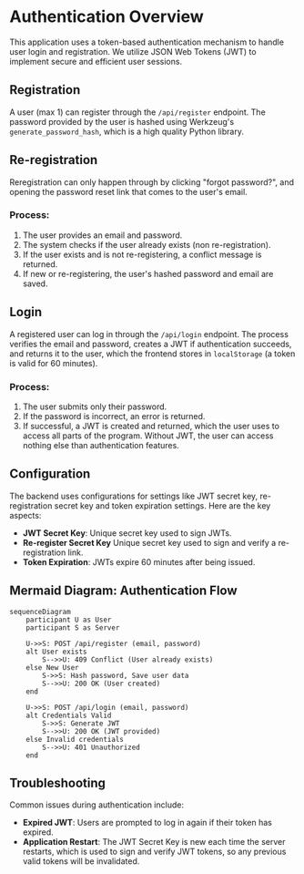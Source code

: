 # Authentication Overview

This application uses a token-based authentication mechanism to handle user login and registration. We utilize JSON Web Tokens (JWT) to implement secure and efficient user sessions.

## Registration

A user (max 1) can register through the `/api/register` endpoint. The password provided by the user is hashed using Werkzeug's `generate_password_hash`, which is a high quality Python library.

## Re-registration

Reregistration can only happen through by clicking "forgot password?", and opening the password reset link that comes to the user's email.

### Process:

1. The user provides an email and password.
2. The system checks if the user already exists (non re-registration).
3. If the user exists and is not re-registering, a conflict message is returned.
4. If new or re-registering, the user's hashed password and email are saved.

## Login

A registered user can log in through the `/api/login` endpoint. The process verifies the email and password, creates a JWT if authentication succeeds, and returns it to the user,
which the frontend stores in `localStorage` (a token is valid for 60 minutes).

### Process:

1. The user submits only their password.
2. If the password is incorrect, an error is returned.
3. If successful, a JWT is created and returned, which the user uses to access all parts of the program. Without JWT, the user can access nothing else than authentication features.

## Configuration

The backend uses configurations for settings like JWT secret key, re-registration secret key and token expiration settings. Here are the key aspects:

- **JWT Secret Key**: Unique secret key used to sign JWTs.
- **Re-register Secret Key** Unique secret key used to sign and verify a re-registration link.
- **Token Expiration**: JWTs expire 60 minutes after being issued.

## Mermaid Diagram: Authentication Flow

```mermaid
sequenceDiagram
    participant U as User
    participant S as Server

    U->>S: POST /api/register (email, password)
    alt User exists
        S-->>U: 409 Conflict (User already exists)
    else New User
        S->>S: Hash password, Save user data
        S-->>U: 200 OK (User created)
    end

    U->>S: POST /api/login (email, password)
    alt Credentials Valid
        S->>S: Generate JWT
        S-->>U: 200 OK (JWT provided)
    else Invalid credentials
        S-->>U: 401 Unauthorized
    end
```

## Troubleshooting

Common issues during authentication include:

- **Expired JWT**: Users are prompted to log in again if their token has expired.
- **Application Restart**: The JWT Secret Key is new each time the server restarts, which is used to sign and verify JWT tokens, so any previous valid tokens will be invalidated.
